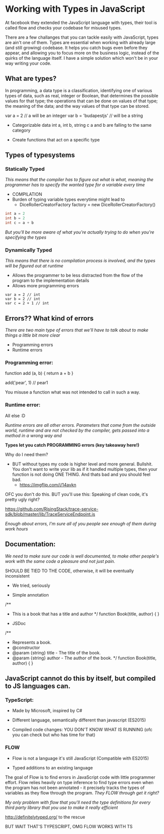 # Working with Types in JavaScript

At facebook they extended the JavaScript language with types, their tool is
called flow and checks your codebase for misused types.

There are a few challanges that you can tackle easily with JavaScript, types are
ain't one of them. Types are essential when working with already large (and still
growing) codebase. It helps you catch bugs even before they appear, and allowing
you to focus more on the business logic, instead of the quirks of the language
itself. I have a simple solution which won't be in your way writing your code.

## What are types?

In programming, a data type is a classification, identifying one of various types of data, such as real, integer or Boolean, that determines the possible values for that type; the operations that can be done on values of that type; the meaning of the data; and the way values of that type can be stored.

var a = 2 // a will be an integer
var b = 'budapestjs' // will be a string

- Categorizable data int a, int b, string c
a and b are falling to the same category

- Create functions that act on a specific type

## Types of typesystems

### Statically Typed

*This means that the compiler has to figure out what is what, meaning the
programmer has to specify the wanted type for a variable every time*

- COMPILATION
- Burden of typing variable types everytime might lead to
  - DiceRollerCreatorFactory factory = new DiceRollerCreatorFactory()

```C#
int a = 2
int b = 2
int c = a + b
```

*But you'll be more aware of what you're actually trying to do when you're
specifying the types*

### Dynamically Typed

*This means that there is no compilation process is involved, and the types will
be figured out at runtime*

- Allows the programmer to be less distracted from the flow of the program to
  the implementation details
- Allows more programming errors

```
var a = 2 // int
var b = 2 // int
var c = 2 + 1 // int
```

## Errors?? What kind of errors

*There are two main type of errors that we'll have to talk about to make things
  a little bit more clear*

- Programming errors
- Runtime errors

### Programming error:

function add (a, b) {
  return a + b
}

add('pear', 1) // pear1

You misuse a function what was not intended to call in such a way.

### Runtime error:

All else :D

*Runtime errors are all other errors. Parameters that come from the outside
world, runtime and are not checked by the compiler, gets passed into a method
in a wrong way and*

**Types let you catch PROGRAMMING errors (key takeaway here!)**

Why do I need them?

- BUT without types my code is higher level and more general. Bullshit. You
  don't want to write your lib as if it handled multiple types, then your
  function is not doing ONE THING. And thats bad and you should feel bad.
  - https://imgflip.com/i/14avkn

OFC you don't do this.
BUT you'll use this:
Speaking of clean code, it's pretty ugly right?

https://github.com/RisingStack/trace-service-sdk/blob/master/lib/TraceServiceEndpoint.js

*Enough about errors, I'm sure all of you people see enough of them during work
hours*

## Documentation:

*We need to make sure our code is well documented, to make other people's work
with the same code a pleasure and not just pain.*

SHOULD BE TIED TO THE CODE, otherwise, it will be eventually inconsistent

- We tried, seriously

- Simple annotation

/**
 * This is a book that has a title and author
 */
function Book(title, author) {
}

- JSDoc

/**
 * Represents a book.
 * @constructor
 * @param {string} title - The title of the book.
 * @param {string} author - The author of the book.
 */
function Book(title, author) {
}

## JavaScript cannot do this by itself, but compiled to JS languages can.

### TypeScript:

- Made by Microsoft, inspired by C#

- Different language, semantically different than javascript (ES2015)

- Compiled code changes: YOU DON'T KNOW WHAT IS RUNNING (ofc you can check but
  who has time for that)

### FLOW

- Flow is not a language it's still JavaScript (Compatible with ES2015)

- Typed additions to an existing language

The goal of Flow is to find errors in JavaScript code with little programmer effort. Flow relies heavily on type inference to find type errors even when the program has not been annotated - it precisely tracks the types of variables as they flow through the program.
*They FLOW through get it right?*

*My only problem with flow that you'll need the type definitions for every third
party library that you use to make it really efficient*

http://definitelytyped.org/ to the rescue

BUT WAIT THAT'S TYPESCRIPT, OMG FLOW WORKS WITH TS
